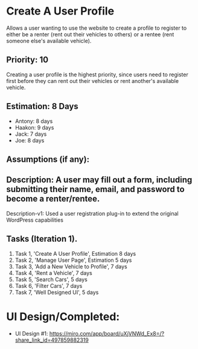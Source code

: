 # Create A User Profile

Allows a user wanting to use the website to create a profile to register to either be a renter (rent out their vehicles to others) or a rentee (rent someone else's available vehicle).

## Priority: 10
Creating a user profile is the highest priority, since users need to register first before they can rent out their vehicles or rent another's available vehicle.

## Estimation: 8 Days
* Antony: 8 days
* Haakon: 9 days
* Jack: 7 days
* Joe: 8 days

## Assumptions (if any):

## Description: A user may fill out a form, including submitting their name, email, and password to become a renter/rentee.
Description-v1: Used a user registration plug-in to extend the original WordPress capabilities

## Tasks (Iteration 1).

1. Task 1, 'Create A User Profile', Estimation 8 days
2. Task 2, 'Manage User Page', Estimation 5 days
3. Task 3, 'Add a New Vehicle to Profile', 7 days
4. Task 4, 'Rent a Vehicle', 7 days
5. Task 5, 'Search Cars', 5 days
6. Task 6, 'Filter Cars', 7 days
7. Task 7, 'Well Designed UI', 5 days

# UI Design/Completed:
* UI Design #1: https://miro.com/app/board/uXjVNWd_Ex8=/?share_link_id=497859882319

